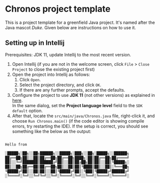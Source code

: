 # Chronos project template

This is a project template for a greenfield Java project. It's named after the Java mascot _Duke_. Given below are instructions on how to use it.

## Setting up in Intellij

Prerequisites: JDK 11, update Intellij to the most recent version.

1. Open Intellij (if you are not in the welcome screen, click `File` > `Close Project` to close the existing project first)
1. Open the project into Intellij as follows:
   1. Click `Open`.
   1. Select the project directory, and click `OK`.
   1. If there are any further prompts, accept the defaults.
1. Configure the project to use **JDK 11** (not other versions) as explained in [here](https://www.jetbrains.com/help/idea/sdk.html#set-up-jdk).<br>
   In the same dialog, set the **Project language level** field to the `SDK default` option.
3. After that, locate the `src/main/java/Chronos.java` file, right-click it, and choose `Run Chronos.main()` (if the code editor is showing compile errors, try restarting the IDE). If the setup is correct, you should see something like the below as the output:

```java

Hello from

░█████╗░██╗░░██╗██████╗░░█████╗░███╗░░██╗░█████╗░░██████╗
██╔══██╗██║░░██║██╔══██╗██╔══██╗████╗░██║██╔══██╗██╔════╝
██║░░╚═╝███████║██████╔╝██║░░██║██╔██╗██║██║░░██║╚█████╗░
██║░░██╗██╔══██║██╔══██╗██║░░██║██║╚████║██║░░██║░╚═══██╗
╚█████╔╝██║░░██║██║░░██║╚█████╔╝██║░╚███║╚█████╔╝██████╔╝
░╚════╝░╚═╝░░╚═╝╚═╝░░╚═╝░╚════╝░╚═╝░░╚══╝░╚════╝░╚═════╝░

```

